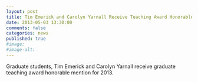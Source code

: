 ```yaml
---
layout: post
title: Tim Emerick and Carolyn Yarnall Receive Teaching Award Honorable Mention
date: 2013-05-03 13:30:00
comments: false
categories: news
published: true
#image:
#image-alt:
---
```


Graduate students, Tim Emerick and Carolyn Yarnall receive graduate teaching award honorable mention for 2013.
